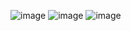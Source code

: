 ![image](https://github.com/user-attachments/assets/2d218d9b-fdf8-45db-83bf-b103e77c8f2d)
![image](https://github.com/user-attachments/assets/598abad1-7017-458c-a4e5-134788d43c83)
![image](https://github.com/user-attachments/assets/0be589bf-d0e7-46f0-8e5c-0fc806ae99e5)
